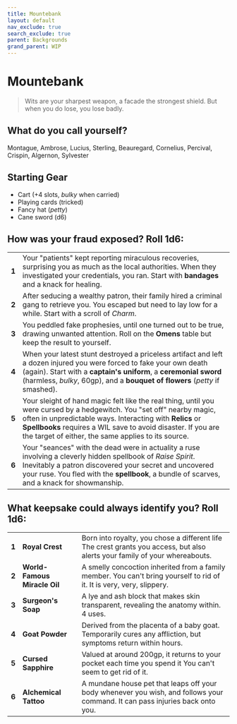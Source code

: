 ```yaml
---
title: Mountebank
layout: default
nav_exclude: true
search_exclude: true
parent: Backgrounds
grand_parent: WIP
---
```


# Mountebank

> Wits are your sharpest weapon, a facade the strongest shield. But when you do lose, you lose badly. 

## What do you call yourself?

Montague, Ambrose, Lucius, Sterling, Beauregard, Cornelius, Percival, Crispin, Algernon, Sylvester

## Starting Gear

- Cart (+4 slots, _bulky_ when carried)
- Playing cards (tricked)
- Fancy hat (_petty_)
- Cane sword (d6)

## How was your fraud exposed? Roll 1d6:

|       |                                                              |
| ----- | ------------------------------------------------------------ |
| **1** | Your "patients" kept reporting miraculous recoveries, surprising you as much as the local authorities. When they investigated your credentials, you ran. Start with **bandages** and a knack for healing. |
| **2** | After seducing a wealthy patron, their family hired a criminal gang to retrieve you. You escaped but need to lay low for a while. Start with a scroll of _Charm_. |
| **3** | You peddled fake prophesies, until one turned out to be true, drawing unwanted attention. Roll on the **Omens** table but keep the result to yourself.   |
| **4** | When your latest stunt destroyed a priceless artifact and left a dozen injured you were forced to fake your own death (again). Start with a **captain's uniform**, a **ceremonial sword** (harmless, _bulky_, 60gp), and a **bouquet of flowers** (_petty_ if smashed). |
| **5** | Your sleight of hand magic felt like the real thing, until you were cursed by a hedgewitch. You "set off" nearby magic, often in unpredictable ways. Interacting with **Relics** or **Spellbooks** requires a WIL save to avoid disaster. If you are the target of either, the same applies to its source. |
| **6** | Your "seances" with the dead were in actuality a ruse involving a cleverly hidden spellbook of _Raise Spirit_. Inevitably a patron discovered your secret and uncovered your ruse. You fled with the **spellbook**, a bundle of scarves, and a knack for showmanship. |

## What keepsake could always identify you? Roll 1d6:

|       |                                    |                                                              |
| ----- | ---------------------------------- | ------------------------------------------------------------ |
| **1** | **Royal Crest**                    | Born into royalty, you chose a different life The crest grants you access, but also alerts your family of your whereabouts. |
| **2** | **World-Famous Miracle Oil**       | A smelly concoction inherited from a family member. You can't bring yourself to rid of it. It is very, very, slippery. |
| **3** | **Surgeon's Soap**                 | A lye and ash block that makes skin transparent, revealing the anatomy within. 4 uses. |
| **4** | **Goat Powder**                    | Derived from the placenta of a baby goat.  Temporarily cures any affliction, but symptoms return within hours. |
| **5** | **Cursed Sapphire**                | Valued at around 200gp, it returns to your pocket each time you spend it You can't seem to get rid of it. |
| **6** | **Alchemical Tattoo**              | A mundane house pet that leaps off your body whenever you wish, and follows your command. It can pass injuries back onto you.    |
